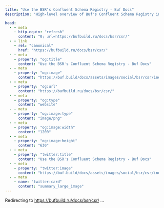 ```yaml
---
title: "Use the BSR's Confluent Schema Registry - Buf Docs"
description: "High-level overview of Buf's Confluent Schema Registry integration in the BSR"

head:
  - - meta
    - http-equiv: "refresh"
      content: "0; url=https://bufbuild.ru/docs/bsr/csr/"
  - - link
    - rel: "canonical"
      href: "https://bufbuild.ru/docs/bsr/csr/"
  - - meta
    - property: "og:title"
      content: "Use the BSR's Confluent Schema Registry - Buf Docs"
  - - meta
    - property: "og:image"
      content: "https://buf.build/docs/assets/images/social/bsr/csr/index.png"
  - - meta
    - property: "og:url"
      content: "https://bufbuild.ru/docs/bsr/csr/"
  - - meta
    - property: "og:type"
      content: "website"
  - - meta
    - property: "og:image:type"
      content: "image/png"
  - - meta
    - property: "og:image:width"
      content: "1200"
  - - meta
    - property: "og:image:height"
      content: "630"
  - - meta
    - property: "twitter:title"
      content: "Use the BSR's Confluent Schema Registry - Buf Docs"
  - - meta
    - property: "twitter:image"
      content: "https://buf.build/docs/assets/images/social/bsr/csr/index.png"
  - - meta
    - name: "twitter:card"
      content: "summary_large_image"
---
```

Redirecting to <https://bufbuild.ru/docs/bsr/csr/> ...
